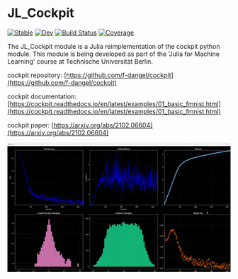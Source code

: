 # JL_Cockpit
[![Stable](https://img.shields.io/badge/docs-stable-blue.svg)](https://themightyfirefly.github.io/JL_Cockpit/stable/)
[![Dev](https://img.shields.io/badge/docs-dev-blue.svg)](https://themightyfirefly.github.io/JL_Cockpit/dev/)
[![Build Status](https://themightyfirefly.github.io/JL_Cockpit/workflows/CI.yml/badge.svg?branch=main)](https://github.com/Themightyfirefly/JL_Cockpit/actions/workflows/CI.yml?query=branch%3Amain)
[![Coverage](https://codecov.io/gh/Themightyfirefly/JL_Cockpit/branch/main/graph/badge.svg)](https://codecov.io/gh//Themightyfirefly/JL_Cockpit)

The JL_Cockpit module is a Julia reimplementation of the cockpit python module.
This module is being developed as part of the 'Julia for Machine Learning' course at Technische Universität Berlin.

cockpit repository: [https://github.com/f-dangel/cockpit](https://github.com/f-dangel/cockpit)

cockpit documentation: [https://cockpit.readthedocs.io/en/latest/examples/01_basic_fmnist.html](https://cockpit.readthedocs.io/en/latest/examples/01_basic_fmnist.html)

cockpit paper: [https://arxiv.org/abs/2102.06604](https://arxiv.org/abs/2102.06604)

![JL_Cockpit Visualisation](docs/src/vis.gif)